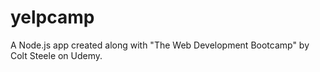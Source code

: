 # yelpcamp
A Node.js app created along with "The Web Development Bootcamp" by Colt Steele on Udemy.
